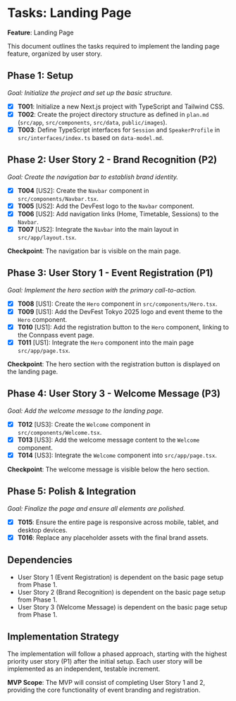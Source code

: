 # Tasks: Landing Page

**Feature**: Landing Page

This document outlines the tasks required to implement the landing page feature, organized by user story.

## Phase 1: Setup

_Goal: Initialize the project and set up the basic structure._

- [x] **T001**: Initialize a new Next.js project with TypeScript and Tailwind CSS.
- [x] **T002**: Create the project directory structure as defined in `plan.md` (`src/app`, `src/components`, `src/data`, `public/images`).
- [x] **T003**: Define TypeScript interfaces for `Session` and `SpeakerProfile` in `src/interfaces/index.ts` based on `data-model.md`.

## Phase 2: User Story 2 - Brand Recognition (P2)

_Goal: Create the navigation bar to establish brand identity._

- [x] **T004** [US2]: Create the `Navbar` component in `src/components/Navbar.tsx`.
- [x] **T005** [US2]: Add the DevFest logo to the `Navbar` component.
- [x] **T006** [US2]: Add navigation links (Home, Timetable, Sessions) to the `Navbar`.
- [x] **T007** [US2]: Integrate the `Navbar` into the main layout in `src/app/layout.tsx`.

**Checkpoint**: The navigation bar is visible on the main page.

## Phase 3: User Story 1 - Event Registration (P1)

_Goal: Implement the hero section with the primary call-to-action._

- [x] **T008** [US1]: Create the `Hero` component in `src/components/Hero.tsx`.
- [x] **T009** [US1]: Add the DevFest Tokyo 2025 logo and event theme to the `Hero` component.
- [x] **T010** [US1]: Add the registration button to the `Hero` component, linking to the Connpass event page.
- [x] **T011** [US1]: Integrate the `Hero` component into the main page `src/app/page.tsx`.

**Checkpoint**: The hero section with the registration button is displayed on the landing page.

## Phase 4: User Story 3 - Welcome Message (P3)

_Goal: Add the welcome message to the landing page._

- [x] **T012** [US3]: Create the `Welcome` component in `src/components/Welcome.tsx`.
- [x] **T013** [US3]: Add the welcome message content to the `Welcome` component.
- [x] **T014** [US3]: Integrate the `Welcome` component into `src/app/page.tsx`.

**Checkpoint**: The welcome message is visible below the hero section.

## Phase 5: Polish & Integration

_Goal: Finalize the page and ensure all elements are polished._

- [x] **T015**: Ensure the entire page is responsive across mobile, tablet, and desktop devices.
- [x] **T016**: Replace any placeholder assets with the final brand assets.

## Dependencies

- User Story 1 (Event Registration) is dependent on the basic page setup from Phase 1.
- User Story 2 (Brand Recognition) is dependent on the basic page setup from Phase 1.
- User Story 3 (Welcome Message) is dependent on the basic page setup from Phase 1.

## Implementation Strategy

The implementation will follow a phased approach, starting with the highest priority user story (P1) after the initial setup. Each user story will be implemented as an independent, testable increment.

**MVP Scope**: The MVP will consist of completing User Story 1 and 2, providing the core functionality of event branding and registration.
